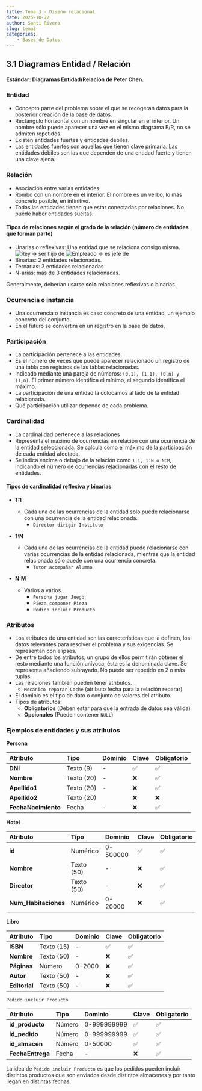 ```yaml
---
title: Tema 3 - Diseño relacional
date: 2025-10-22
author: Santi Rivera
slug: tema3
categories:
    - Bases de Datos
---
```


## 3.1 Diagramas Entidad / Relación

#### Estándar: Diagramas Entidad/Relación de Peter Chen.

### Entidad

- Concepto parte del problema sobre el que se recogerán datos para la posterior creación de la base de datos.
- Rectángulo horizontal con un nombre en singular en el interior. Un nombre sólo puede aparecer una vez en el mismo diagrama E/R, no se admiten repetidos.
- Existen entidades fuertes y entidades débiles. 
- Las entidades fuertes son aquellas que tienen clave primaria. Las entidades débiles son las que dependen de una entidad fuerte y tienen una clave ajena.

### Relación

- Asociación entre varias entidades
- Rombo con un nombre en el interior. El nombre es un verbo, lo más concreto posible, en infinitivo.
- Todas las entidades tienen que estar conectadas por relaciones. No puede haber entidades sueltas.

#### Tipos de relaciones según el grado de la relación (número de entidades que forman parte)

- Unarias o reflexivas: Una entidad que se relaciona consigo misma.
![Rey -> ser hijo de](/images/tema3/rey.jpg)
![Empleado -> es jefe de](/images/tema3/empleado.jpg)
- Binarias: 2 entidades relacionadas.
- Ternarias: 3 entidades relacionadas.
- N-arias: más de 3 entidades relacionadas.

Generalmente, deberían usarse **solo** relaciones reflexivas o binarias.
    
### Ocurrencia o instancia

- Una ocurrencia o instancia es caso concreto de una entidad, un ejemplo concreto del conjunto.
- En el futuro se convertirá en un registro en la base de datos.

### Participación

- La participación pertenece a las entidades.
- Es el número de veces que puede aparecer relacionado un registro de una tabla con registros de las tablas relacionadas.
- Indicado mediante una pareja de números: `(0,1), (1,1), (0,n) y (1,n)`. El primer número identifica el mínimo, el segundo identifica el máximo. 
- La participación de una entidad la colocamos al lado de la entidad relacionada.
- Qué participación utilizar depende de cada problema.

### Cardinalidad

- La cardinalidad pertenece a las relaciones
- Representa el máximo de ocurrencias en relación con una ocurrencia de la entidad seleccionada. Se calcula como el máximo de la participación de cada entidad afectada.
- Se indica encima o debajo de la relación como `1:1, 1:N o N:M`, indicando el número de ocurrencias relacionadas con el resto de entidades.

#### Tipos de cardinalidad reflexiva y binarias

- **1:1**
    - Cada una de las ocurrencias de la entidad solo puede relacionarse con una ocurrencia de la entidad relacionada.
        - `Director dirigir Instituto`

- **1:N**
    - Cada una de las ocurrencias de la entidad puede relacionarse con varias ocurrencias de la entidad relacionada, mientras que la entidad relacionada sólo puede con una ocurrencia concreta.
        - `Tutor acompañar Alumno`

- **N:M**
    - Varios a varios.
        - `Persona jugar Juego`
        - `Pieza componer Pieza`
        - `Pedido incluir Producto`


### Atributos

- Los atributos de una entidad son las características que la definen, los datos relevantes para resolver el problema y sus exigencias. Se representan con elipses.
- De entre todos los atributos, un grupo de ellos permitirán obtener el resto mediante una función unívoca, ésta es la denominada clave. Se representa añadiendo subrayado. No puede ser repetido en 2 o más tuplas.
- Las relaciones también pueden tener atributos. 
    - `Mecánico reparar Coche` (atributo fecha para la relación reparar)
- El dominio es el tipo de dato o conjunto de valores del atributo.
- Tipos de atributos: 
    - **Obligatorios** (Deben estar para que la entrada de datos sea válida)
    - **Opcionales** (Pueden contener `NULL`)

### Ejemplos de entidades y sus atributos

**Persona**

| Atributo | Tipo | Dominio | Clave | Obligatorio |
| :--- | :--- | :--- | :--- | :--- |
| **DNI** | Texto (9) | - | ✅ | ✅ |
| **Nombre** | Texto (20) | - | ❌ | ✅ |
| **Apellido1** | Texto (20) | - | ❌ | ✅ |
| **Apellido2** | Texto (20) |  | ❌ | ❌ |
| **FechaNacimiento** | Fecha | - | ❌ | ✅ |

**Hotel**

| Atributo | Tipo | Dominio | Clave | Obligatorio |
| :--- | :--- | :--- | :--- | :--- |
| **id** | Numérico | 0-500000 | ✅ | ✅ |
| **Nombre** | Texto (50) | - | ❌ | ✅ |
| **Director** | Texto (50) | - | ❌ | ✅ |
| **Num_Habitaciones** | Numérico | 0-20000 | ❌ | ✅ |

**Libro**

| Atributo | Tipo | Dominio | Clave | Obligatorio |
| :--- | :--- | :--- | :--- | :--- |
| **ISBN** | Texto (15) | - | ✅ | ✅ |
| **Nombre** | Texto (50) | - | ❌ | ✅ |
| **Páginas** | Número | 0-2000 | ❌ | ✅ |
| **Autor** | Texto (50) | - | ❌ | ✅ |
| **Editorial** | Texto (50) | - | ❌ | ✅ |

`Pedido incluir Producto`

| Atributo | Tipo | Dominio | Clave | Obligatorio |
| :--- | :--- | :--- | :--- | :--- |
| **id_producto** | Número | 0-999999999 | ✅ | ✅ |
| **id_pedido** | Número | 0-999999999 | ✅ | ✅ |
| **id_almacen** | Número | 0-50000 | ✅ | ✅ |
| **FechaEntrega** | Fecha | - | ❌ | ✅ |
    
La idea de `Pedido incluir Producto` es que los pedidos pueden incluir distintos productos que son enviados desde distintos almacenes y por tanto llegan en distintas fechas.